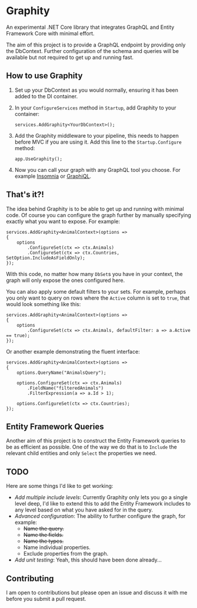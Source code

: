 # Graphity
An experimental .NET Core library that integrates GraphQL and Entity Framework Core with minimal effort.

The aim of this project is to provide a GraphQL endpoint by providing only the DbContext. Further configuration of the schema and queries will be available but not required to get up and running fast.

## How to use Graphity

1. Set up your DbContext as you would normally, ensuring it has been added to the DI container.
2. In your `ConfigureServices` method in `Startup`, add Graphity to your container:

       services.AddGraphity<YourDbContext>();

3. Add the Graphity middleware to your pipeline, this needs to happen before MVC if you are using it. Add this line to the `Startup.Configure` method:

       app.UseGraphity();

5. Now you can call your graph with any GraphQL tool you choose. For example [Insomnia](https://insomnia.rest/) or [GraphiQL](https://electronjs.org/apps/graphiql).

## That's it?!

The idea behind Graphity is to be able to get up and running with minimal code. Of course you can configure the graph further by manually specifying exactly what you want to expose. For example:

    services.AddGraphity<AnimalContext>(options =>
    {
        options
            .ConfigureSet(ctx => ctx.Animals)
            .ConfigureSet(ctx => ctx.Countries, SetOption.IncludeAsFieldOnly);
    });

With this code, no matter how many `DbSet`s you have in your context, the graph will only expose the ones configured here.

You can also apply some default filters to your sets. For example, perhaps you only want to query on rows where the `Active` column is set to `true`, that would look something like this:

    services.AddGraphity<AnimalContext>(options =>
    {
        options
            .ConfigureSet(ctx => ctx.Animals, defaultFilter: a => a.Active == true);
    });

Or another example demonstrating the fluent interface:

    services.AddGraphity<AnimalContext>(options =>
    {
        options.QueryName("AnimalsQuery");

        options.ConfigureSet(ctx => ctx.Animals)
            .FieldName("filteredAnimals")
            .FilterExpression(a => a.Id > 1);

        options.ConfigureSet(ctx => ctx.Countries);
    });

## Entity Framework Queries

Another aim of this project is to construct the Entity Framework queries to be as efficient as possible. One of the way we do that is to `Include` the relevant child entities and only `Select` the properties we need.

## TODO

Here are some things I'd like to get working:

* *Add multiple include levels*: Currently Graphity only lets you go a single level deep, I'd like to extend this to add the Entity Framework includes to any level based on what you have asked for in the query.
* *Advanced configuration*: The ability to further configure the graph, for example:
  * ~~Name the query.~~
  * ~~Name the fields.~~
  * ~~Name the types.~~
  * Name individual properties.
  * Exclude properties from the graph.
* *Add unit testing*: Yeah, this should have been done already...

## Contributing

I am open to contributions but please open an issue and discuss it with me before you submit a pull request.